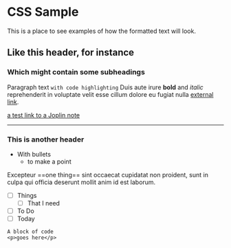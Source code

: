 # CSS Sample
This is a place to see examples of how the formatted text will look.

## Like this header, for instance

### Which might contain some subheadings
Paragraph text `with code highlighting` Duis aute irure **bold** and _italic_ reprehenderit in voluptate velit esse cillum dolore eu fugiat nulla [external link](https://discourse.joplinapp.org).

[a test link to a Joplin note](:/9d5090e4c7424854845782495cd57017)

---

### This is another header
- With bullets
	- to make a point

Excepteur ==one thing== sint occaecat cupidatat non proident, sunt in culpa qui officia deserunt mollit anim id est laborum.

- [ ] Things
	- [ ] That I need
- [ ] To Do
- [ ] Today

```
A block of code
<p>goes here</p>
```
